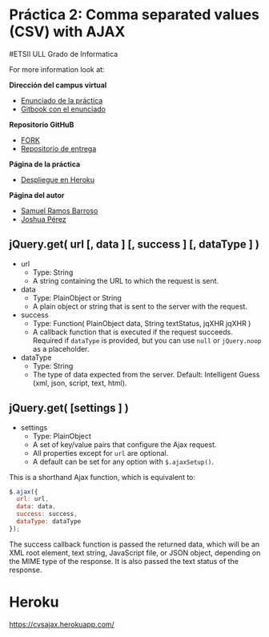 # Práctica 2: Comma separated values (CSV) with AJAX

#ETSII ULL Grado de Informatica

For more information look at:


**Dirección del campus virtual**

* [Enunciado de la práctica](https://campusvirtual.ull.es/1516/mod/page/view.php?id=189370)
* [Gitbook con el enunciado](https://casianorodriguezleon.gitbooks.io/pl1516/content/practicas/csv.html)

**Repositorio GitHuB**

* [FORK](https://github.com/Losnen/ajax-ecma6-ficheros-joshua-samuel)
* [Repositorio de entrega](https://github.com/ULL-ESIT-GRADOII-DSI/ajax-ecma6-ficheros-joshua-samuel)

**Página de la práctica**

* [Despliegue en Heroku](https://practica-dsi-csv.herokuapp.com/)

**Página del autor**

* [Samuel Ramos Barroso](http://losnen.github.io/)
* [Joshua Pérez](http://joshuape.github.io/)

## jQuery.get( url [, data ] [, success ] [, dataType ] )
* url
  * Type: String
  * A string containing the URL to which the request is sent.
* data
  * Type: PlainObject or String
  * A plain object or string that is sent to the server with the request.
* success
  * Type: Function( PlainObject data, String textStatus, jqXHR jqXHR )
  * A callback function that is executed if the request succeeds. 
    Required if `dataType` is provided, but you can use `null` or `jQuery.noop` as a placeholder.
* dataType
  * Type: String
  * The type of data expected from the server. Default: Intelligent Guess (xml, json, script, text, html).

## jQuery.get( [settings ] )
* settings
  * Type: PlainObject
  * A set of key/value pairs that configure the Ajax request. 
  * All properties except for `url` are optional. 
  * A default can be set for any option with `$.ajaxSetup()`.

This is a shorthand Ajax function, which is equivalent to:

```javascript
$.ajax({
  url: url,
  data: data,
  success: success,
  dataType: dataType
});
```

The success callback function is passed the returned data, which will be an XML root element, text string, JavaScript file, or JSON object, depending on the MIME type of the response. It is also passed the text status of the response.

# Heroku 
https://cvsajax.herokuapp.com/

